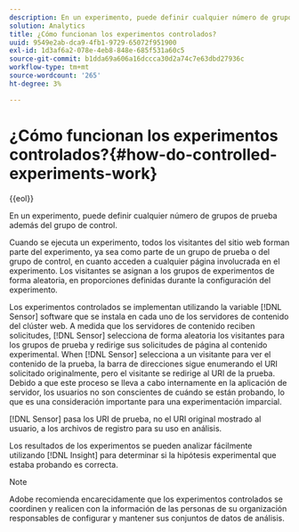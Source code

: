 ```yaml
---
description: En un experimento, puede definir cualquier número de grupos de prueba además del grupo de control.
solution: Analytics
title: ¿Cómo funcionan los experimentos controlados?
uuid: 9549e2ab-dca9-4fb1-9729-65072f951900
exl-id: 1d3af6a2-078e-4eb8-848e-685f531a60c5
source-git-commit: b1dda69a606a16dccca30d2a74c7e63dbd27936c
workflow-type: tm+mt
source-wordcount: '265'
ht-degree: 3%

---
```


# ¿Cómo funcionan los experimentos controlados?{#how-do-controlled-experiments-work}

{{eol}}

En un experimento, puede definir cualquier número de grupos de prueba además del grupo de control.

Cuando se ejecuta un experimento, todos los visitantes del sitio web forman parte del experimento, ya sea como parte de un grupo de prueba o del grupo de control, en cuanto acceden a cualquier página involucrada en el experimento. Los visitantes se asignan a los grupos de experimentos de forma aleatoria, en proporciones definidas durante la configuración del experimento.

Los experimentos controlados se implementan utilizando la variable [!DNL Sensor] software que se instala en cada uno de los servidores de contenido del clúster web. A medida que los servidores de contenido reciben solicitudes, [!DNL Sensor] selecciona de forma aleatoria los visitantes para los grupos de prueba y redirige sus solicitudes de página al contenido experimental. When [!DNL Sensor] selecciona a un visitante para ver el contenido de la prueba, la barra de direcciones sigue enumerando el URI solicitado originalmente, pero el visitante se redirige al URI de la prueba. Debido a que este proceso se lleva a cabo internamente en la aplicación de servidor, los usuarios no son conscientes de cuándo se están probando, lo que es una consideración importante para una experimentación imparcial.

[!DNL Sensor] pasa los URI de prueba, no el URI original mostrado al usuario, a los archivos de registro para su uso en análisis.

Los resultados de los experimentos se pueden analizar fácilmente utilizando [!DNL Insight] para determinar si la hipótesis experimental que estaba probando es correcta.

>[!NOTE]
>
>Adobe recomienda encarecidamente que los experimentos controlados se coordinen y realicen con la información de las personas de su organización responsables de configurar y mantener sus conjuntos de datos de análisis.
